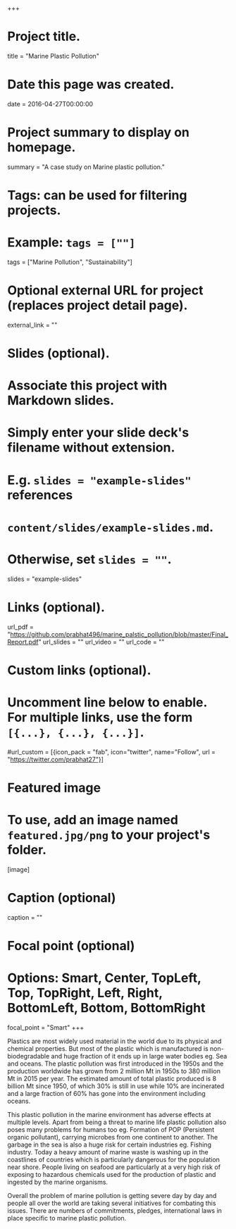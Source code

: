 +++
# Project title.
title = "Marine Plastic Pollution"

# Date this page was created.
date = 2016-04-27T00:00:00

# Project summary to display on homepage.
summary = "A case study on Marine plastic pollution."

# Tags: can be used for filtering projects.
# Example: `tags = [""]`
tags = ["Marine Pollution", "Sustainability"]

# Optional external URL for project (replaces project detail page).
external_link = ""

# Slides (optional).
#   Associate this project with Markdown slides.
#   Simply enter your slide deck's filename without extension.
#   E.g. `slides = "example-slides"` references 
#   `content/slides/example-slides.md`.
#   Otherwise, set `slides = ""`.
slides = "example-slides"

# Links (optional).
url_pdf = "https://github.com/prabhat496/marine_palstic_pollution/blob/master/Final_Report.pdf"
url_slides = ""
url_video = ""
url_code = ""

# Custom links (optional).
#   Uncomment line below to enable. For multiple links, use the form `[{...}, {...}, {...}]`.
#url_custom = [{icon_pack = "fab", icon="twitter", name="Follow", url = "https://twitter.com/prabhat27"}]

# Featured image
# To use, add an image named `featured.jpg/png` to your project's folder. 
[image]
  # Caption (optional)
  caption = ""
  
  # Focal point (optional)
  # Options: Smart, Center, TopLeft, Top, TopRight, Left, Right, BottomLeft, Bottom, BottomRight
  focal_point = "Smart"
+++

Plastics are most widely used material in the world due to its physical and chemical properties. But most of the plastic which is manufactured is non-biodegradable and huge fraction of it ends up in large water bodies eg. Sea and oceans. The plastic pollution was first introduced in the 1950s and the production worldwide has grown from 2 million Mt in 1950s to 380 million Mt in 2015 per year. The estimated amount of total plastic produced is 8 billion Mt since 1950, of which 30% is still in use while 10% are incinerated and a large fraction of 60% has gone into the environment including oceans. 

This plastic pollution in the marine environment has adverse effects at multiple levels. Apart from being a threat to marine life plastic pollution also poses many problems for humans too eg. Formation of POP (Persistent organic pollutant), carrying microbes from one continent to another. The garbage in the sea is also a huge risk for certain industries eg. Fishing industry. Today a heavy amount of marine waste is washing up in the coastlines of countries which is particularly dangerous for the population near shore. People living on seafood are particularly at a very high risk of exposing to hazardous chemicals used for the production of plastic and ingested by the marine organisms.

Overall the problem of marine pollution is getting severe day by day and people all over the world are taking several initiatives for combating this issues. There are numbers of commitments, pledges, international laws in place specific to marine plastic pollution.
